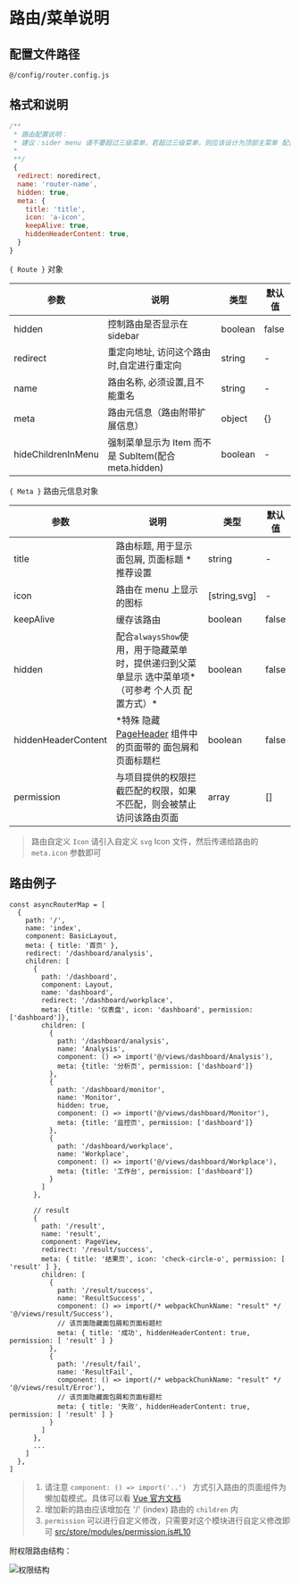 # 路由/菜单说明

## 配置文件路径

`@/config/router.config.js`

## 格式和说明

```javascript
/**
 * 路由配置说明：
 * 建议：sider menu 请不要超过三级菜单，若超过三级菜单，则应该设计为顶部主菜单 配合左侧次级菜单
 *
 **/
 {
  redirect: noredirect,
  name: 'router-name',
  hidden: true,
  meta: {
    title: 'title',
    icon: 'a-icon',
    keepAlive: true,
    hiddenHeaderContent: true,
  }
}
```

`{ Route }` 对象

| 参数               | 说明                                                 | 类型    | 默认值 |
| ------------------ | ---------------------------------------------------- | ------- | ------ |
| hidden             | 控制路由是否显示在 sidebar                           | boolean | false  |
| redirect           | 重定向地址, 访问这个路由时,自定进行重定向            | string  | -      |
| name               | 路由名称, 必须设置,且不能重名                        | string  | -      |
| meta               | 路由元信息（路由附带扩展信息）                       | object  | {}     |
| hideChildrenInMenu | 强制菜单显示为 Item 而不是 SubItem(配合 meta.hidden) | boolean | -      |

`{ Meta }` 路由元信息对象

| 参数                | 说明                                                                                                                                                            | 类型         | 默认值 |
| ------------------- | --------------------------------------------------------------------------------------------------------------------------------------------------------------- | ------------ | ------ |
| title               | 路由标题, 用于显示面包屑, 页面标题 \*推荐设置                                                                                                                   | string       | -      |
| icon                | 路由在 menu 上显示的图标                                                                                                                                        | [string,svg] | -      |
| keepAlive           | 缓存该路由                                                                                                                                                      | boolean      | false  |
| hidden              | 配合`alwaysShow`使用，用于隐藏菜单时，提供递归到父菜单显示 选中菜单项*（可参考 个人页 配置方式）*                                                               | boolean      | false  |
| hiddenHeaderContent | \*特殊 隐藏 [PageHeader](https://github.com/sendya/ant-design-pro-vue/blob/master/src/components/layout/PageHeader.vue#L14) 组件中的页面带的 面包屑和页面标题栏 | boolean      | false  |
| permission          | 与项目提供的权限拦截匹配的权限，如果不匹配，则会被禁止访问该路由页面                                                                                            | array        | []     |

> 路由自定义 `Icon` 请引入自定义 `svg` Icon 文件，然后传递给路由的 `meta.icon` 参数即可

## 路由例子

```ecmascript 6
const asyncRouterMap = [
  {
    path: '/',
    name: 'index',
    component: BasicLayout,
    meta: { title: '首页' },
    redirect: '/dashboard/analysis',
    children: [
      {
        path: '/dashboard',
        component: Layout,
        name: 'dashboard',
        redirect: '/dashboard/workplace',
        meta: {title: '仪表盘', icon: 'dashboard', permission: ['dashboard']},
        children: [
          {
            path: '/dashboard/analysis',
            name: 'Analysis',
            component: () => import('@/views/dashboard/Analysis'),
            meta: {title: '分析页', permission: ['dashboard']}
          },
          {
            path: '/dashboard/monitor',
            name: 'Monitor',
            hidden: true,
            component: () => import('@/views/dashboard/Monitor'),
            meta: {title: '监控页', permission: ['dashboard']}
          },
          {
            path: '/dashboard/workplace',
            name: 'Workplace',
            component: () => import('@/views/dashboard/Workplace'),
            meta: {title: '工作台', permission: ['dashboard']}
          }
        ]
      },

      // result
      {
        path: '/result',
        name: 'result',
        component: PageView,
        redirect: '/result/success',
        meta: { title: '结果页', icon: 'check-circle-o', permission: [ 'result' ] },
        children: [
          {
            path: '/result/success',
            name: 'ResultSuccess',
            component: () => import(/* webpackChunkName: "result" */ '@/views/result/Success'),
            // 该页面隐藏面包屑和页面标题栏
            meta: { title: '成功', hiddenHeaderContent: true, permission: [ 'result' ] }
          },
          {
            path: '/result/fail',
            name: 'ResultFail',
            component: () => import(/* webpackChunkName: "result" */ '@/views/result/Error'),
            // 该页面隐藏面包屑和页面标题栏
            meta: { title: '失败', hiddenHeaderContent: true, permission: [ 'result' ] }
          }
        ]
      },
      ...
    ]
  },
]
```

> 1. 请注意 `component: () => import('..') ` 方式引入路由的页面组件为 懒加载模式。具体可以看 [Vue 官方文档](https://router.vuejs.org/zh/guide/advanced/lazy-loading.html)
> 2. 增加新的路由应该增加在 '/' (index) 路由的 `children` 内
> 3. `permission` 可以进行自定义修改，只需要对这个模块进行自定义修改即可 [src/store/modules/permission.js#L10](https://github.com/sendya/ant-design-pro-vue/blob/master/src/store/modules/permission.js#L10)

附权限路由结构：

![权限结构](https://static-2.loacg.com/open/static/github/permissions.png)

